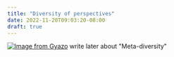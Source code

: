 ```yaml
---
title: "Diversity of perspectives"
date: 2022-11-20T09:03:20-08:00
draft: true
---
```

[![Image from Gyazo](https://i.gyazo.com/9685e23ec29ee2f676bf914de01ea365.png)](https://gyazo.com/9685e23ec29ee2f676bf914de01ea365)
write later about "Meta-diversity"